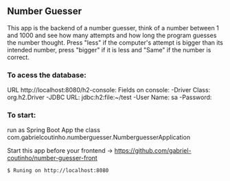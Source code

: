 ## Number Guesser
This app is the backend of a number guesser, think of a number between 1 and 1000 and see how many attempts and how long the program guesses the number thought. Press "less" if the computer's attempt is bigger than its intended number, press "bigger" if it is less and "Same" if the number is correct.

### To acess the database:

URL http://localhost:8080/h2-console:
Fields on console:
-Driver Class: org.h2.Driver
-JDBC URL:	jdbc:h2:file:~/test
-User Name: sa
-Password:

### To start:

run as Spring Boot App the class com.gabrielcoutinho.numberguesser.NumberguesserApplication

Start this app before your frontend -> https://github.com/gabriel-coutinho/number-guesser-front


```shell
$ Runing on http://localhost:8080
```
